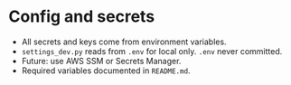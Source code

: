 # Config and secrets

- All secrets and keys come from environment variables.
- `settings_dev.py` reads from `.env` for local only. `.env` never committed.
- Future: use AWS SSM or Secrets Manager.
- Required variables documented in `README.md`.